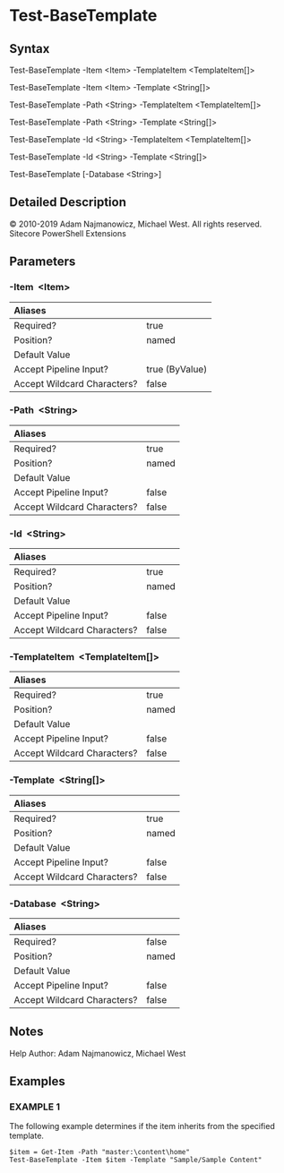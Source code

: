 # Test-BaseTemplate

## Syntax

Test-BaseTemplate -Item &lt;Item&gt; -TemplateItem &lt;TemplateItem\[\]&gt;

Test-BaseTemplate -Item &lt;Item&gt; -Template &lt;String\[\]&gt;

Test-BaseTemplate -Path &lt;String&gt; -TemplateItem &lt;TemplateItem\[\]&gt;

Test-BaseTemplate -Path &lt;String&gt; -Template &lt;String\[\]&gt;

Test-BaseTemplate -Id &lt;String&gt; -TemplateItem &lt;TemplateItem\[\]&gt;

Test-BaseTemplate -Id &lt;String&gt; -Template &lt;String\[\]&gt;

Test-BaseTemplate \[-Database &lt;String&gt;\]

## Detailed Description

© 2010-2019 Adam Najmanowicz, Michael West. All rights reserved. Sitecore PowerShell Extensions

## Parameters

### -Item  &lt;Item&gt;

| Aliases |  |
| :--- | :--- |
| Required? | true |
| Position? | named |
| Default Value |  |
| Accept Pipeline Input? | true \(ByValue\) |
| Accept Wildcard Characters? | false |

### -Path  &lt;String&gt;

| Aliases |  |
| :--- | :--- |
| Required? | true |
| Position? | named |
| Default Value |  |
| Accept Pipeline Input? | false |
| Accept Wildcard Characters? | false |

### -Id  &lt;String&gt;

| Aliases |  |
| :--- | :--- |
| Required? | true |
| Position? | named |
| Default Value |  |
| Accept Pipeline Input? | false |
| Accept Wildcard Characters? | false |

### -TemplateItem  &lt;TemplateItem\[\]&gt;

| Aliases |  |
| :--- | :--- |
| Required? | true |
| Position? | named |
| Default Value |  |
| Accept Pipeline Input? | false |
| Accept Wildcard Characters? | false |

### -Template  &lt;String\[\]&gt;

| Aliases |  |
| :--- | :--- |
| Required? | true |
| Position? | named |
| Default Value |  |
| Accept Pipeline Input? | false |
| Accept Wildcard Characters? | false |

### -Database  &lt;String&gt;

| Aliases |  |
| :--- | :--- |
| Required? | false |
| Position? | named |
| Default Value |  |
| Accept Pipeline Input? | false |
| Accept Wildcard Characters? | false |

## Notes

Help Author: Adam Najmanowicz, Michael West

## Examples

### EXAMPLE 1

The following example determines if the item inherits from the specified template.

```text
$item = Get-Item -Path "master:\content\home"
Test-BaseTemplate -Item $item -Template "Sample/Sample Content"
```
